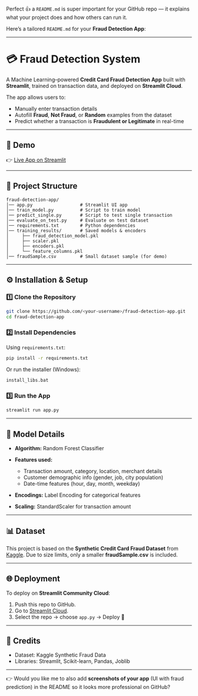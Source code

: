 Perfect 👍 a `README.md` is super important for your GitHub repo — it explains what your project does and how others can run it.

Here’s a tailored `README.md` for your **Fraud Detection App**:

---

# 💳 Fraud Detection System

A Machine Learning–powered **Credit Card Fraud Detection App** built with **Streamlit**, trained on transaction data, and deployed on **Streamlit Cloud**.

The app allows users to:

* Manually enter transaction details
* Autofill **Fraud**, **Not Fraud**, or **Random** examples from the dataset
* Predict whether a transaction is **Fraudulent or Legitimate** in real-time

---

## 🚀 Demo

👉 [Live App on Streamlit](https://creditcardfd.streamlit.app/)

---

## 📂 Project Structure

```
fraud-detection-app/
│── app.py                  # Streamlit UI app
│── train_model.py          # Script to train model
│── predict_single.py       # Script to test single transaction
│── evaluate_on_test.py     # Evaluate on test dataset
│── requirements.txt        # Python dependencies
│── training_results/       # Saved models & encoders
│     ├── fraud_detection_model.pkl
│     ├── scaler.pkl
│     ├── encoders.pkl
│     └── feature_columns.pkl
│── fraudSample.csv         # Small dataset sample (for demo)
```

---

## ⚙️ Installation & Setup

### 1️⃣ Clone the Repository

```bash
git clone https://github.com/<your-username>/fraud-detection-app.git
cd fraud-detection-app
```

### 2️⃣ Install Dependencies

Using `requirements.txt`:

```bash
pip install -r requirements.txt
```

Or run the installer (Windows):

```bash
install_libs.bat
```

### 3️⃣ Run the App

```bash
streamlit run app.py
```

---

## 🧠 Model Details

* **Algorithm:** Random Forest Classifier
* **Features used:**

  * Transaction amount, category, location, merchant details
  * Customer demographic info (gender, job, city population)
  * Date-time features (hour, day, month, weekday)
* **Encodings:** Label Encoding for categorical features
* **Scaling:** StandardScaler for transaction amount

---

## 📊 Dataset

This project is based on the **Synthetic Credit Card Fraud Dataset** from [Kaggle](https://www.kaggle.com/datasets).
Due to size limits, only a smaller **fraudSample.csv** is included.

---

## 🌐 Deployment

To deploy on **Streamlit Community Cloud**:

1. Push this repo to GitHub.
2. Go to [Streamlit Cloud](https://share.streamlit.io).
3. Select the repo → choose `app.py` → Deploy 🚀

---

## 🙌 Credits

* Dataset: Kaggle Synthetic Fraud Data
* Libraries: Streamlit, Scikit-learn, Pandas, Joblib

---

👉 Would you like me to also add **screenshots of your app** (UI with fraud prediction) in the README so it looks more professional on GitHub?
